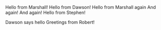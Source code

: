 Hello from Marshall!
Hello from Dawson!
Hello from Marshall again
And again!
And again!
Hello from Stephen!


Dawson says hello
Greetings from Robert!
